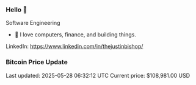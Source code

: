 ### Hello 🤙  

Software Engineering

- 🔭 I love computers, finance, and building things.
  
LinkedIn: https://www.linkedin.com/in/thejustinbishop/  



























































































































































































































































































































































































































































































### Bitcoin Price Update
Last updated: 2025-05-28 06:32:12 UTC
Current price: $108,981.00 USD
